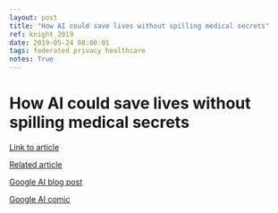 ```yaml
---
layout: post
title: "How AI could save lives without spilling medical secrets"
ref: knight_2019
date: 2019-05-24 00:00:01
tags: federated privacy healthcare
notes: True
---
```


# How AI could save lives without spilling medical secrets

[Link to article](https://www.technologyreview.com/s/613520/how-ai-could-save-lives-without-spilling-secrets/)

[Related article](https://www.technologyreview.com/s/613098/a-little-known-ai-method-can-train-on-your-health-data-without-threatening-your-privacy/)

[Google AI blog post](https://ai.googleblog.com/2017/04/federated-learning-collaborative.html)

[Google AI comic](https://federated.withgoogle.com/)

